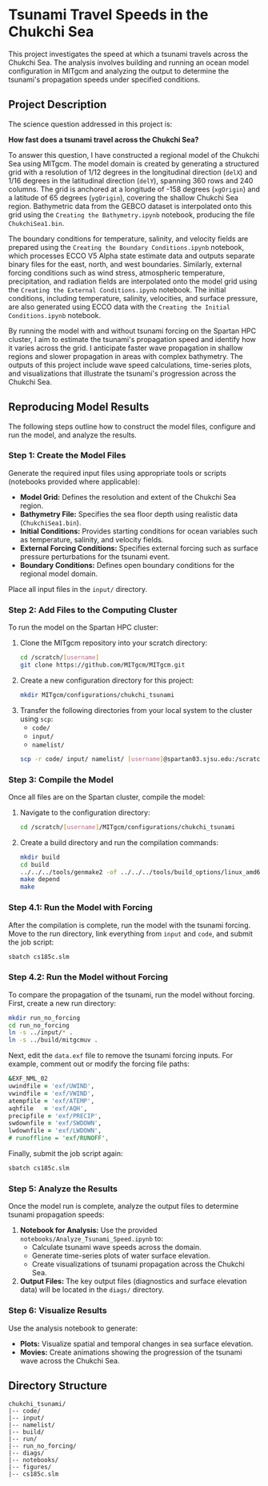 # Tsunami Travel Speeds in the Chukchi Sea

This project investigates the speed at which a tsunami travels across the Chukchi Sea. The analysis involves building and running an ocean model configuration in MITgcm and analyzing the output to determine the tsunami's propagation speeds under specified conditions.

## Project Description
The science question addressed in this project is:

**How fast does a tsunami travel across the Chukchi Sea?**

To answer this question, I have constructed a regional model of the Chukchi Sea using MITgcm. The model domain is created by generating a structured grid with a resolution of 1/12 degrees in the longitudinal direction (`delX`) and 1/16 degrees in the latitudinal direction (`delY`), spanning 360 rows and 240 columns. The grid is anchored at a longitude of -158 degrees (`xgOrigin`) and a latitude of 65 degrees (`ygOrigin`), covering the shallow Chukchi Sea region. Bathymetric data from the GEBCO dataset is interpolated onto this grid using the `Creating the Bathymetry.ipynb` notebook, producing the file `ChukchiSea1.bin`. 

The boundary conditions for temperature, salinity, and velocity fields are prepared using the `Creating the Boundary Conditions.ipynb` notebook, which processes ECCO V5 Alpha state estimate data and outputs separate binary files for the east, north, and west boundaries. Similarly, external forcing conditions such as wind stress, atmospheric temperature, precipitation, and radiation fields are interpolated onto the model grid using the `Creating the External Conditions.ipynb` notebook. The initial conditions, including temperature, salinity, velocities, and surface pressure, are also generated using ECCO data with the `Creating the Initial Conditions.ipynb` notebook.

By running the model with and without tsunami forcing on the Spartan HPC cluster, I aim to estimate the tsunami's propagation speed and identify how it varies across the grid. I anticipate faster wave propagation in shallow regions and slower propagation in areas with complex bathymetry. The outputs of this project include wave speed calculations, time-series plots, and visualizations that illustrate the tsunami's progression across the Chukchi Sea.

## Reproducing Model Results
The following steps outline how to construct the model files, configure and run the model, and analyze the results.

### Step 1: Create the Model Files
Generate the required input files using appropriate tools or scripts (notebooks provided where applicable):
- **Model Grid:** Defines the resolution and extent of the Chukchi Sea region.
- **Bathymetry File:** Specifies the sea floor depth using realistic data (`ChukchiSea1.bin`).
- **Initial Conditions:** Provides starting conditions for ocean variables such as temperature, salinity, and velocity fields.
- **External Forcing Conditions:** Specifies external forcing such as surface pressure perturbations for the tsunami event.
- **Boundary Conditions:** Defines open boundary conditions for the regional model domain.

Place all input files in the `input/` directory.

### Step 2: Add Files to the Computing Cluster
To run the model on the Spartan HPC cluster:
1. Clone the MITgcm repository into your scratch directory:
   ```bash
   cd /scratch/[username]
   git clone https://github.com/MITgcm/MITgcm.git
   ```
2. Create a new configuration directory for this project:
   ```bash
   mkdir MITgcm/configurations/chukchi_tsunami
   ```
3. Transfer the following directories from your local system to the cluster using `scp`:
   - `code/`
   - `input/`
   - `namelist/`
   ```bash
   scp -r code/ input/ namelist/ [username]@spartan03.sjsu.edu:/scratch/[username]/MITgcm/configurations/chukchi_tsunami/
   ```

### Step 3: Compile the Model
Once all files are on the Spartan cluster, compile the model:
1. Navigate to the configuration directory:
   ```bash
   cd /scratch/[username]/MITgcm/configurations/chukchi_tsunami
   ```
2. Create a build directory and run the compilation commands:
   ```bash
   mkdir build
   cd build
   ../../../tools/genmake2 -of ../../../tools/build_options/linux_amd64_gfortran -mods ../code -mpi
   make depend
   make
   ```

### Step 4.1: Run the Model with Forcing
After the compilation is complete, run the model with the tsunami forcing. Move to the run directory, link everything from `input` and `code`, and submit the job script:
```bash
sbatch cs185c.slm
```

### Step 4.2: Run the Model without Forcing
To compare the propagation of the tsunami, run the model without forcing. First, create a new run directory:
```bash
mkdir run_no_forcing
cd run_no_forcing
ln -s ../input/* .
ln -s ../build/mitgcmuv .
```
Next, edit the `data.exf` file to remove the tsunami forcing inputs. For example, comment out or modify the forcing file paths:
```fortran
&EXF_NML_02
uwindfile = 'exf/UWIND',
vwindfile = 'exf/VWIND',
atempfile = 'exf/ATEMP',
aqhfile   = 'exf/AQH',
precipfile = 'exf/PRECIP',
swdownfile = 'exf/SWDOWN',
lwdownfile = 'exf/LWDOWN',
# runoffline = 'exf/RUNOFF',
```
Finally, submit the job script again:
```bash
sbatch cs185c.slm
```

### Step 5: Analyze the Results
Once the model run is complete, analyze the output files to determine tsunami propagation speeds:
1. **Notebook for Analysis:** Use the provided `notebooks/Analyze_Tsunami_Speed.ipynb` to:
   - Calculate tsunami wave speeds across the domain.
   - Generate time-series plots of water surface elevation.
   - Create visualizations of tsunami propagation across the Chukchi Sea.
2. **Output Files:** The key output files (diagnostics and surface elevation data) will be located in the `diags/` directory.

### Step 6: Visualize Results
Use the analysis notebook to generate:
- **Plots:** Visualize spatial and temporal changes in sea surface elevation.
- **Movies:** Create animations showing the progression of the tsunami wave across the Chukchi Sea.

## Directory Structure
```
chukchi_tsunami/
|-- code/               
|-- input/               
|-- namelist/            
|-- build/              
|-- run/                 
|-- run_no_forcing/      
|-- diags/              
|-- notebooks/          
|-- figures/             
|-- cs185c.slm          
```

